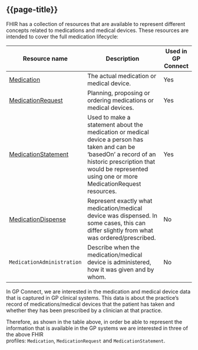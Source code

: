 ## {{page-title}}

FHIR has a collection of resources that are available to represent different concepts related to medications and medical devices. These resources are intended to cover the full medication lifecycle:

|Resource name|Description|Used in GP Connect|
|---|---|---|
| [Medication](https://simplifier.net/guide/gpconnect-data-model/Home/FHIR-Assets/All-assets/Profiles/Profile--CareConnect-GPC-Medication-1?version=current) | The actual medication or medical device. | Yes |
| [MedicationRequest](https://simplifier.net/guide/gpconnect-data-model/Home/FHIR-Assets/All-assets/Profiles/Profile--CareConnect-GPC-MedicationRequest-1?version=current) |Planning, proposing or ordering medications or medical devices. | Yes |
| [MedicationStatement](https://simplifier.net/guide/gpconnect-data-model/Home/FHIR-Assets/All-assets/Profiles/Profile--CareConnect-GPC-MedicationStatement-1?version=current) | Used to make a statement about the medication or medical device a person has taken and can be ‘basedOn’ a record of an historic prescription that would be represented using one or more MedicationRequest resources. | Yes |
| [MedicationDispense](https://simplifier.net/guide/gpconnect-data-model/Home/FHIR-Assets/All-assets/Profiles/Profile--CareConnect-GPC-MedicationDispense-1?version=current) | Represent exactly what medication/medical device was dispensed. In some cases, this can differ slightly from what was ordered/prescribed. | No |
| `MedicationAdministration` |Describe when the medication/medical device is administered, how it was given and by whom. | No |

In GP Connect, we are interested in the medication and medical device data that is captured in GP clinical systems. This data is about the practice’s record of medications/medical devices that the patient has taken and whether they has been prescribed by a clinician at that practice.

Therefore, as shown in the table above, in order be able to represent the information that is available in the GP systems we are interested in three of the above FHIR profiles: `Medication`, `MedicationRequest` and `MedicationStatement`.